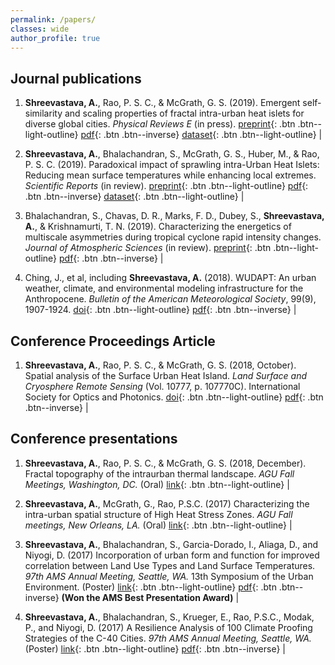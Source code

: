 ```yaml
---
permalink: /papers/
classes: wide
author_profile: true
---
```


<!--
[Default Button Text](#link){: .btn}
[Grey Button Text](#link){: .btn .btn--primary}
[Green Button Text](#link){: .btn .btn--success}
[Orange Button Text](#link){: .btn .btn--warning}
[Red Button Text](#link){: .btn .btn--danger}
[Blue Button Text](#link){: .btn .btn--info}
[Inverse Button](#link){: .btn .btn--inverse}
[Light Outline Button](#link){: .btn .btn--light-outline}
-->

## Journal publications

1. **Shreevastava, A.**, Rao, P. S. C., & McGrath, G. S. (2019). Emergent self-similarity and scaling properties of fractal intra-urban heat islets for diverse global cities. <i>Physical Reviews E</i> (in press). [preprint](https://eartharxiv.org/t9s3g){: .btn .btn--light-outline} [pdf](/assets/files/PRE_EarthArXiv.pdf){: .btn .btn--inverse} [dataset](https://osf.io/53t2g/){: .btn .btn--light-outline} |

2. **Shreevastava, A.**, Bhalachandran, S., McGrath, G. S., Huber, M., & Rao, P. S. C. (2019). Paradoxical impact of sprawling intra-Urban Heat Islets: Reducing mean surface temperatures while enhancing local extremes. <i>Scientific Reports</i> (in review). [preprint](https://eartharxiv.org/gxj9m/){: .btn .btn--light-outline} [pdf](/assets/files/NSR_EarthArXiv.pdf){: .btn .btn--inverse} [dataset](https://osf.io/9srdp/){: .btn .btn--light-outline} |

3. Bhalachandran, S., Chavas, D. R., Marks, F. D., Dubey, S., **Shreevastava, A.**, & Krishnamurti, T. N. (2019). Characterizing the energetics of multiscale asymmetries during tropical cyclone rapid intensity changes. <i>Journal of Atmospheric Sciences</i> (in review). [preprint](https://arxiv.org/abs/1908.03618#){: .btn .btn--light-outline} [pdf](/assets/files/JAS_arxiv_compressed.pdf){: .btn .btn--inverse} |

4. Ching, J., et al, including **Shreevastava, A.** (2018). WUDAPT: An urban weather, climate, and environmental modeling infrastructure for the Anthropocene. <i>Bulletin of the American Meteorological Society</i>, 99(9), 1907-1924. [doi](https://doi.org/10.1175/BAMS-D-16-0236.1){: .btn .btn--light-outline} [pdf](/assets/files/WUDAPT_BAMS_2018.pdf){: .btn .btn--inverse} |

## Conference Proceedings Article

1. **Shreevastava, A.**, Rao, P. S. C., & McGrath, G. S. (2018, October). Spatial analysis of the Surface Urban Heat Island. <i>Land Surface and Cryosphere Remote Sensing</i> (Vol. 10777, p. 107770C). International Society for Optics and Photonics. [doi](https://doi.org/10.1117/12.2501441){: .btn .btn--light-outline} [pdf](/assets/files/SPIE_2018.pdf){: .btn .btn--inverse} |

## Conference presentations

1. **Shreevastava, A.**, Rao, P. S. C., & McGrath, G. S. (2018, December). Fractal topography of the intraurban thermal landscape. <i>AGU Fall Meetings, Washington, DC.</i> (Oral) [link](http://adsabs.harvard.edu/abs/2018AGUFMNG41A..04S){: .btn .btn--light-outline} |

2. **Shreevastava, A.**, McGrath, G., Rao, P.S.C. (2017) Characterizing the intra-urban spatial structure of High Heat Stress Zones. <i>AGU Fall meetings, New Orleans, LA.</i> (Oral) [link](http://adsabs.harvard.edu/abs/2017AGUFMGC11E..03S){: .btn .btn--light-outline} |

3. **Shreevastava, A.**, Bhalachandran, S., Garcia-Dorado, I., Aliaga, D., and Niyogi, D. (2017) Incorporation of urban form and function for improved correlation between Land Use Types and Land Surface Temperatures. <i>97th AMS Annual Meeting, Seattle, WA.</i> 13th Symposium of the Urban Environment. (Poster) [link](https://ams.confex.com/ams/97Annual/webprogram/Paper313630.html){: .btn .btn--light-outline} [pdf](/assets/files/LCZ_LST_AMS-poster.pdf){: .btn .btn--inverse} **(Won the AMS Best Presentation Award)** |

4. **Shreevastava, A.**, Bhalachandran, S., Krueger, E., Rao, P.S.C., Modak, P., and Niyogi, D. (2017) A Resilience Analysis of 100 Climate Proofing Strategies of the C-40 Cities. <i>97th AMS Annual Meeting, Seattle, WA.</i> (Poster) [link](https://ams.confex.com/ams/97Annual/webprogram/Paper313617.html){: .btn .btn--light-outline} [pdf](/assets/files/C40_AMS-Poster.pdf){: .btn .btn--inverse} |
